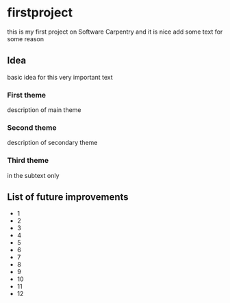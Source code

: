 # firstproject
this is my first project on Software Carpentry and it is nice
add some text for some reason

## Idea
basic idea for this very important text

### First theme
description of main theme

### Second theme
description of secondary theme

### Third theme
in the subtext only

## List of future improvements

- 1
- 2
- 3
- 4
- 5
- 6
- 7
- 8
- 9
- 10
- 11
- 12
